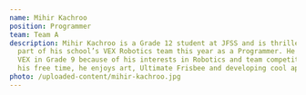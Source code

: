 ```yaml
---
name: Mihir Kachroo
position: Programmer
team: Team A
description: Mihir Kachroo is a Grade 12 student at JFSS and is thrilled to be
  part of his school’s VEX Robotics team this year as a Programmer. He joined
  VEX in Grade 9 because of his interests in Robotics and team competitions. In
  his free time, he enjoys art, Ultimate Frisbee and developing cool apps!
photo: /uploaded-content/mihir-kachroo.jpg
---
```

